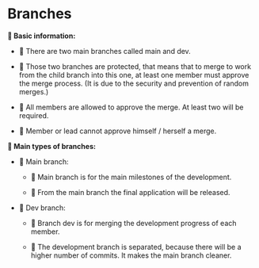 # Branches

**🔶 Basic information:**

-   🔷 There are two main branches called main and dev.

-   🔷 Those two branches are protected, that means that to merge to work
    from the child branch into this one, at least one member must
    approve the merge process. (It is due to the security and prevention
    of random merges.)

-   🔷 All members are allowed to approve the merge. At least two will be
    required.

-   🔷 Member or lead cannot approve himself / herself a merge.

**🔶 Main types of branches:**

-   🔷 Main branch:

    -   🔹 Main branch is for the main milestones of the development.

    -   🔹 From the main branch the final application will be released.

-   🔷 Dev branch:

    -   🔹 Branch dev is for merging the development progress of each
        member.

    -   🔹 The development branch is separated, because there will be a
        higher number of commits. It makes the main branch cleaner.
